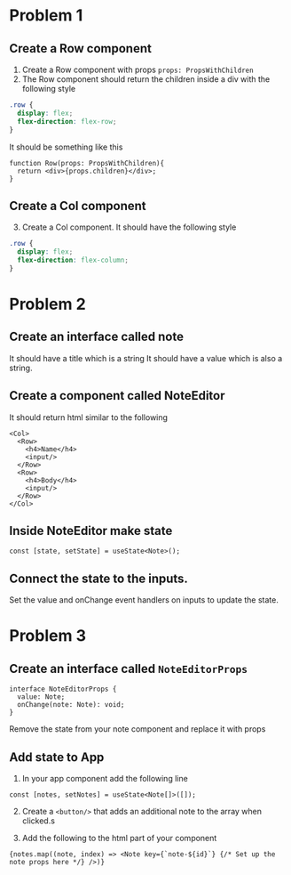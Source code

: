 # Problem 1

## Create a Row component

1. Create a Row component with props `props: PropsWithChildren`
2. The Row component should return the children inside a div with the following style

```css
.row {
  display: flex;
  flex-direction: flex-row;
}
```

It should be something like this

```tsx
function Row(props: PropsWithChildren){
  return <div>{props.children}</div>;
}
```

## Create a Col component

3. Create a Col component. It should have the following style

```css
.row {
  display: flex;
  flex-direction: flex-column;
}
```

# Problem 2

## Create an interface called note

It should have a title which is a string
It should have a value which is also a string.

## Create a component called NoteEditor

It should return html similar to the following

```tsx
<Col>
  <Row>
    <h4>Name</h4>
    <input/>
  </Row>
  <Row>
    <h4>Body</h4>
    <input/>
  </Row>
</Col>
```

## Inside NoteEditor make state

```tsx
const [state, setState] = useState<Note>();
```

## Connect the state to the inputs.

Set the value and onChange event handlers on inputs to update the state.

# Problem 3

## Create an interface called `NoteEditorProps`

```tsx
interface NoteEditorProps {
  value: Note;
  onChange(note: Note): void;
}
```

Remove the state from your note component and replace it with props

## Add state to App

1. In your app component add the following line

```tsx
const [notes, setNotes] = useState<Note[]>([]);
```

2. Create a `<button/>` that adds an additional note to the array when clicked.s

3. Add the following to the html part of your component

```tsx
{notes.map((note, index) => <Note key={`note-${id}`} {/* Set up the note props here */} />)}
```